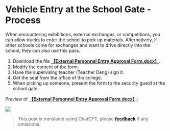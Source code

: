 # Vehicle Entry at the School Gate - Process

When encountering exhibitions, external exchanges, or competitions, you can allow trucks to enter the school to pick up materials. Alternatively, if other schools come for exchanges and want to drive directly into the school, they can also use this pass.

1. Download the file [**【External Personnel Entry Approval Form.docx】**](https://github.com/linyuxuanlin/File-host/blob/main/docs/External%20Personnel%20Entry%20Approval%20Form.docx).
2. Modify the content of the form.
3. Have the supervising teacher (Teacher Deng) sign it.
4. Get the seal from the office of the college.
5. When picking up someone, present the form to the security guard at the school gate.

Preview of [**【External Personnel Entry Approval Form.docx】**](https://github.com/linyuxuanlin/File-host/blob/main/docs/External%20Personnel%20Entry%20Approval%20Form.docx):

![](https://img.wiki-power.com/d/wiki-media/img/20210504212412.png)

> This post is translated using ChatGPT, please [**feedback**](https://github.com/linyuxuanlin/Wiki_MkDocs/issues/new) if any omissions.